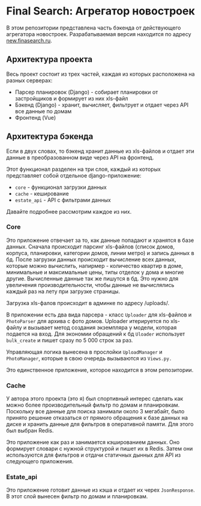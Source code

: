 # Final Search: Агрегатор новостроек

В этом репозитории представлена часть бэкенда от действующего агрегатора новостроек.
Разрабатываемая версия находится по адресу [new.finasearch.ru](https://new.finasearch.ru).

## Архитектура проекта

Весь проект состоит из трех частей, каждая из которых расположена на разных серверах:
- Парсер планировок (Django) - собирает планировки от застройщиков и формирует из них xls-файл
- Бэкенд (Django) - хранит, вычисляет, фильтрует и отдает через API все данные по домам 
- Фронтенд (Vue)


## Архитектура бэкенда

Если в двух словах, то бэкенд хранит данные из xls-файлов и отдает эти данные в преобразованном виде через API на фронтенд.

Этот функционал разделен на три слоя, каждый из которых представляет собой отдельное django-приложение:
- ```core``` - функционал загрузки данных
- ```cache``` - кеширование
- ```estate_api``` - API с фильтрами данных

Давайте подробнее рассмотрим каждое из них.


### Core

Это приложение отвечает за то, как данные попадают и хранятся в базе данных.
Сначала происходит парсинг xls-файлов (список домов, корпуса, планировки, категории домов, линии метро) и запись данных в бд. После загрузки данных происходит вычисление всех данных, которые можно вычислить, напирмер - количество квартир в доме, минимальные и максимальные цены, типы отделок у дома и многие другие. Вычисленные данные так же пишутся в бд. Это нужно для увеличения производительности, чтобы данные не вычислялись каждый раз на лету при загрузке страницы.

Загрузка xls-фалов происходит в админке по адресу /uploads/.

В приложении есть два вида парсера - класс ```Uploader``` для xls-файлов и ```PhotoParser``` для архива с фото домов.
Uploader итерируется по xls-файлу и вызывает метод создания экземпляра у модели, которая подается на вход.
Для экономии обращений к бд ```Uloader``` использует ```bulk_create``` и пишет сразу по 5 000 строк за раз.

Управляющая логика вынесена в прослойки ```UploadManager``` и ```PhotoManager```, которые в свою очередь вызываются из ```Views.py.```

Это единственное приложение, которое находится в этом репозитории.

### Cache

У автора этого проекта (это я) был спортивный интерес сделать как можно более производительный фильтр по домам и планировкам. Поскольку все данные для поиска занимали около 3 мегабайт, было принято решение отказаться от прямого обращения к базе данных на диске и хранить данные для фильтров в оперативной памяти. Для этого был выбран Redis.

Это приложение как раз и занимается кэшированием данных. Оно формирует словари с нужной структурой и пишет их в Redis. Затем они используются для фильтров и отдачи статичных дынных для API из следующего приложения.

### Estate_api

Это приложение готовит данные из кэша и отдает их черех ```JsonResponse```. В этот слой вынесен фильтр по домам и планировкам.
